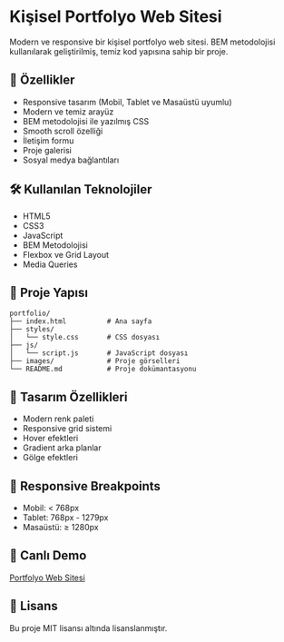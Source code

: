 # Kişisel Portfolyo Web Sitesi

Modern ve responsive bir kişisel portfolyo web sitesi. BEM metodolojisi kullanılarak geliştirilmiş, temiz kod yapısına sahip bir proje.

## 🚀 Özellikler

- Responsive tasarım (Mobil, Tablet ve Masaüstü uyumlu)
- Modern ve temiz arayüz
- BEM metodolojisi ile yazılmış CSS
- Smooth scroll özelliği
- İletişim formu
- Proje galerisi
- Sosyal medya bağlantıları

## 🛠️ Kullanılan Teknolojiler

- HTML5
- CSS3
- JavaScript
- BEM Metodolojisi
- Flexbox ve Grid Layout
- Media Queries

## 📁 Proje Yapısı

```
portfolio/
├── index.html          # Ana sayfa
├── styles/
│   └── style.css       # CSS dosyası
├── js/
│   └── script.js       # JavaScript dosyası
├── images/             # Proje görselleri
└── README.md           # Proje dokümantasyonu
```

## 🎨 Tasarım Özellikleri

- Modern renk paleti
- Responsive grid sistemi
- Hover efektleri
- Gradient arka planlar
- Gölge efektleri

## 📱 Responsive Breakpoints

- Mobil: < 768px
- Tablet: 768px - 1279px
- Masaüstü: ≥ 1280px

## 🔗 Canlı Demo

[Portfolyo Web Sitesi](https://losalgoritmos.github.io/portfolio/)

## 📝 Lisans

Bu proje MIT lisansı altında lisanslanmıştır.